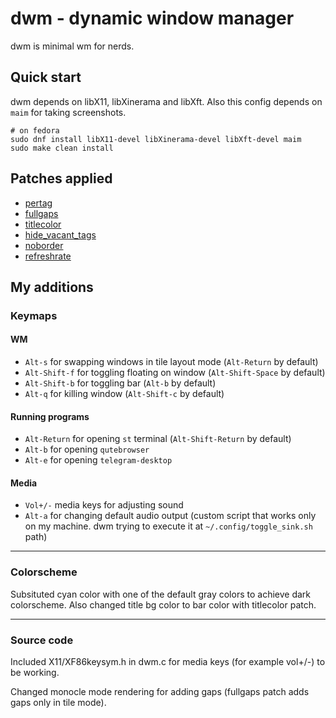 # dwm - dynamic window manager

dwm is minimal wm for nerds.

## Quick start

dwm depends on libX11, libXinerama and libXft.
Also this config depends on `maim` for taking screenshots.

```shell
# on fedora
sudo dnf install libX11-devel libXinerama-devel libXft-devel maim
sudo make clean install
```

## Patches applied

- [pertag](https://dwm.suckless.org/patches/pertag)
- [fullgaps](https://dwm.suckless.org/patches/fullgaps)
- [titlecolor](https://dwm.suckless.org/patches/titlecolor)
- [hide_vacant_tags](https://dwm.suckless.org/patches/hide_vacant_tags)
- [noborder](https://dwm.suckless.org/patches/noborder)
- [refreshrate](https://dwm.suckless.org/patches/refreshrate)

## My additions

### Keymaps

#### WM

- `Alt-s` for swapping windows in tile layout mode (`Alt-Return` by default)
- `Alt-Shift-f` for toggling floating on window (`Alt-Shift-Space` by default)
- `Alt-Shift-b` for toggling bar (`Alt-b` by default)
- `Alt-q` for killing window (`Alt-Shift-c` by default)

#### Running programs

- `Alt-Return` for opening `st` terminal (`Alt-Shift-Return` by default)
- `Alt-b` for opening `qutebrowser`
- `Alt-e` for opening `telegram-desktop`

#### Media

- `Vol+/-` media keys for adjusting sound
- `Alt-a` for changing default audio output (custom script that works only on my machine. dwm trying to execute it at `~/.config/toggle_sink.sh` path)

---

### Colorscheme

Subsituted cyan color with one of the default gray colors to achieve dark colorscheme.
Also changed title bg color to bar color with titlecolor patch.

---

### Source code

Included X11/XF86keysym.h in dwm.c for media keys (for example vol+/-) to be working.

Changed monocle mode rendering for adding gaps (fullgaps patch adds gaps only in tile mode).
